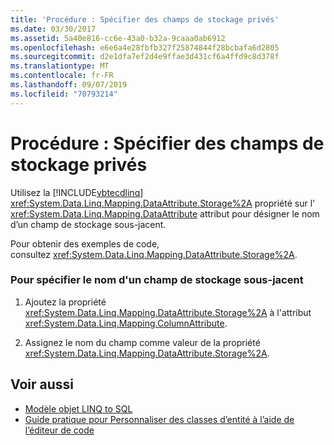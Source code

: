 ```yaml
---
title: 'Procédure : Spécifier des champs de stockage privés'
ms.date: 03/30/2017
ms.assetid: 5a40e816-cc6e-43a0-b32a-9caaa0ab6912
ms.openlocfilehash: e6e6a4e28fbfb327f25874844f28bcbafa6d2805
ms.sourcegitcommit: d2e1dfa7ef2d4e9ffae3d431cf6a4ffd9c8d378f
ms.translationtype: MT
ms.contentlocale: fr-FR
ms.lasthandoff: 09/07/2019
ms.locfileid: "70793214"
---
```

# <a name="how-to-specify-private-storage-fields"></a>Procédure : Spécifier des champs de stockage privés
Utilisez la [!INCLUDE[vbtecdlinq](../../../../../../includes/vbtecdlinq-md.md)] <xref:System.Data.Linq.Mapping.DataAttribute.Storage%2A> propriété sur l' <xref:System.Data.Linq.Mapping.DataAttribute> attribut pour désigner le nom d’un champ de stockage sous-jacent.  
  
 Pour obtenir des exemples de code, consultez <xref:System.Data.Linq.Mapping.DataAttribute.Storage%2A>.  
  
### <a name="to-specify-the-name-of-an-underlying-storage-field"></a>Pour spécifier le nom d'un champ de stockage sous-jacent  
  
1. Ajoutez la propriété <xref:System.Data.Linq.Mapping.DataAttribute.Storage%2A> à l'attribut <xref:System.Data.Linq.Mapping.ColumnAttribute>.  
  
2. Assignez le nom du champ comme valeur de la propriété <xref:System.Data.Linq.Mapping.DataAttribute.Storage%2A>.  
  
## <a name="see-also"></a>Voir aussi

- [Modèle objet LINQ to SQL](the-linq-to-sql-object-model.md)
- [Guide pratique pour Personnaliser des classes d’entité à l’aide de l’éditeur de code](how-to-customize-entity-classes-by-using-the-code-editor.md)
